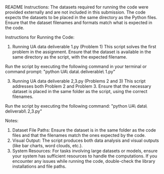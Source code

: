 README Instructions:
The datasets required for running the code were provided externally and are not included in this submission. The code expects the datasets to be placed in the same directory as the Python files. Ensure that the dataset filenames and formats match what is expected in the code.

Instructions for Running the Code:

1. Running UA data deliverable 1.py (Problem 1)
This script solves the first problem in the assignment.
Ensure that the dataset is available in the same directory as the script, with the expected filename.

Run the script by executing the following command in your terminal or command prompt:
"python UA\ data\ deliverable\ 1.py"

3. Running UA data deliverable 2,3.py (Problems 2 and 3)
This script addresses both Problem 2 and Problem 3.
Ensure that the necessary dataset is placed in the same folder as the script, using the correct filenames.

Run the script by executing the following command:
"python UA\ data\ deliverabl\ 2,3.py"

Notes:
1. Dataset File Paths: Ensure the dataset is in the same folder as the code files and that the filenames match the ones expected by the code.
2. Visual Output: The script produces both data analysis and visual outputs (like bar charts, word clouds, etc.).
3. System Resources: For tasks involving large datasets or models, ensure your system has sufficient resources to handle the computations.
If you encounter any issues while running the code, double-check the library installations and file paths.

